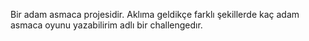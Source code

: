 Bir adam asmaca projesidir. Aklıma geldikçe farklı şekillerde kaç adam asmaca oyunu yazabilirim adlı bir challengedır.

